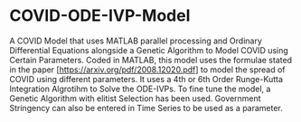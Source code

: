 # COVID-ODE-IVP-Model
A COVID Model that uses MATLAB parallel processing and Ordinary Differential Equations alongside a Genetic Algorithm to Model COVID using Certain Parameters.
Coded in MATLAB, this model uses the formulae stated in the paper [https://arxiv.org/pdf/2008.12020.pdf] to model the spread of COVID using different parameters. It uses a 4th or 6th Order Runge-Kutta Integration Algrotihm to Solve the ODE-IVPs. To fine tune the model, a Genetic Algorithm with elitist Selection has been used. Government Stringency can also be entered in Time Series to be used as a parameter.  
